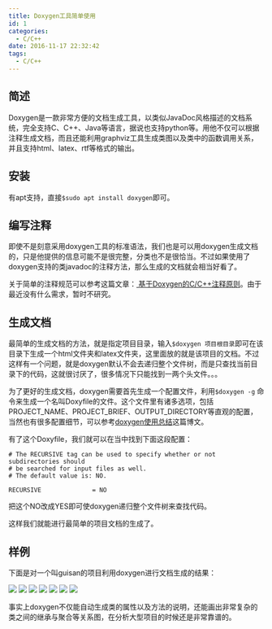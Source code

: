 ```yaml
---
title: Doxygen工具简单使用
id: 1
categories:
  - C/C++
date: 2016-11-17 22:32:42
tags:
  - C/C++
---
```


## 简述

Doxygen是一款非常方便的文档生成工具，以类似JavaDoc风格描述的文档系统，完全支持C、C++、Java等语言，据说也支持python等。用他不仅可以根据注释生成文档，而且还能利用graphviz工具生成类图以及类中的函数调用关系，并且支持html、latex、rtf等格式的输出。

## 安装

有apt支持，直接`$sudo apt install doxygen`即可。


## 编写注释

即使不是刻意采用doxygen工具的标准语法，我们也是可以用doxygen生成文档的，只是他提供的信息可能不是很完整，分类也不是很恰当。不过如果使用了doxygen支持的类javadoc的注释方法，那么生成的文档就会相当好看了。

关于简单的注释规范可以参考这篇文章：[ 基于Doxygen的C/C++注释原则](http://blog.csdn.net/wenrenhua08/article/details/39591239)。由于最近没有什么需求，暂时不研究。


## 生成文档

最简单的生成文档的方法，就是指定项目目录，输入`$doxygen 项目根目录`即可在该目录下生成一个html文件夹和latex文件夹，这里面放的就是该项目的文档。不过这样有一个问题，就是doxygen默认不会去递归整个文件树，而是只查找当前目录下的代码，这就很讨厌了，很多情况下只能找到一两个头文件。。。

为了更好的生成文档，doxygen需要首先生成一个配置文件，利用`$doxygen -g` 命令来生成一个名叫Doxyfile的文件。这个文件里有诸多选项，包括PROJECT_NAME、PROJECT_BRIEF、OUTPUT_DIRECTORY等直观的配置，当然也有很多配置细节，可以参考[doxygen使用总结](http://blog.chinaunix.net/uid-9525959-id-2001574.html)这篇博文。

有了这个Doxyfile，我们就可以在当中找到下面这段配置：

```
# The RECURSIVE tag can be used to specify whether or not subdirectories should
# be searched for input files as well.
# The default value is: NO.

RECURSIVE              = NO
```

把这个NO改成YES即可使doxygen递归整个文件树来查找代码。

这样我们就能进行最简单的项目文档的生成了。

## 样例

下面是对一个叫guisan的项目利用doxygen进行文档生成的结果：

![](/images/2016/11/17/1/1.png)
![](/images/2016/11/17/1/2.png)
![](/images/2016/11/17/1/3.png)
![](/images/2016/11/17/1/4.png)
![](/images/2016/11/17/1/5.png)
![](/images/2016/11/17/1/6.png)
![](/images/2016/11/17/1/7.png)

事实上doxygen不仅能自动生成类的属性以及方法的说明，还能画出非常复杂的类之间的继承与聚合等关系图，在分析大型项目的时候还是非常靠谱的。
